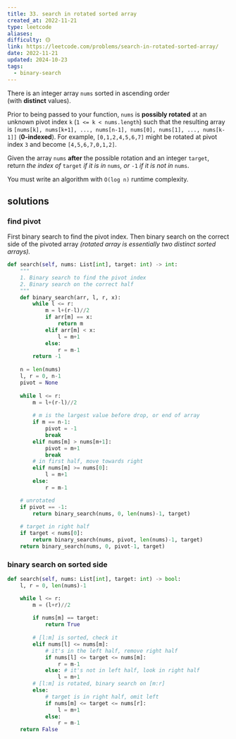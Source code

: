 ```yaml
---
title: 33. search in rotated sorted array
created_at: 2022-11-21
type: leetcode
aliases: 
difficulty: 🟡
link: https://leetcode.com/problems/search-in-rotated-sorted-array/
date: 2022-11-21
updated: 2024-10-23
tags:
  - binary-search
---
```


There is an integer array `nums` sorted in ascending order (with **distinct** values).

Prior to being passed to your function, `nums` is **possibly rotated** at an unknown pivot index `k` (`1 <= k < nums.length`) such that the resulting array is `[nums[k], nums[k+1], ..., nums[n-1], nums[0], nums[1], ..., nums[k-1]]` (**0-indexed**). For example, `[0,1,2,4,5,6,7]` might be rotated at pivot index `3` and become `[4,5,6,7,0,1,2]`.

Given the array `nums` **after** the possible rotation and an integer `target`, return _the index of_ `target` _if it is in_ `nums`_, or_ `-1` _if it is not in_ `nums`.

You must write an algorithm with `O(log n)` runtime complexity.

## solutions

### find pivot

First binary search to find the pivot index. Then binary search on the correct side of the pivoted array _(rotated array is essentially two distinct sorted arrays)._

```python
def search(self, nums: List[int], target: int) -> int:
	"""
	1. Binary search to find the pivot index
	2. Binary search on the correct half
	"""
	def binary_search(arr, l, r, x):
		while l <= r:
			m = l+(r-l)//2
			if arr[m] == x:
				return m
			elif arr[m] < x:
				l = m+1
			else:
				r = m-1
		return -1
	  
	n = len(nums)
	l, r = 0, n-1
	pivot = None
	  
	while l <= r:
		m = l+(r-l)//2
	  
		# m is the largest value before drop, or end of array
		if m == n-1:
			pivot = -1
			break
		elif nums[m] > nums[m+1]:
			pivot = m+1
			break
		# in first half, move towards right
		elif nums[m] >= nums[0]:
			l = m+1
		else:
			r = m-1

	# unrotated
	if pivot == -1:
		return binary_search(nums, 0, len(nums)-1, target)
	  
	# target in right half
	if target < nums[0]:
		return binary_search(nums, pivot, len(nums)-1, target)
	return binary_search(nums, 0, pivot-1, target)
```

### binary search on sorted side

```python
def search(self, nums: List[int], target: int) -> bool:
	l, r = 0, len(nums)-1

	while l <= r:
		m = (l+r)//2
	  
		if nums[m] == target:
			return True
	  
		# [l:m] is sorted, check it
		elif nums[l] <= nums[m]:
			# it's in the left half, remove right half
			if nums[l] <= target <= nums[m]:
				r = m-1
			else: # it's not in left half, look in right half
				l = m+1
		# [l:m] is rotated, binary search on [m:r]
		else:
			# target is in right half, omit left
			if nums[m] <= target <= nums[r]:
				l = m+1
			else:
				r = m-1
	return False
```
